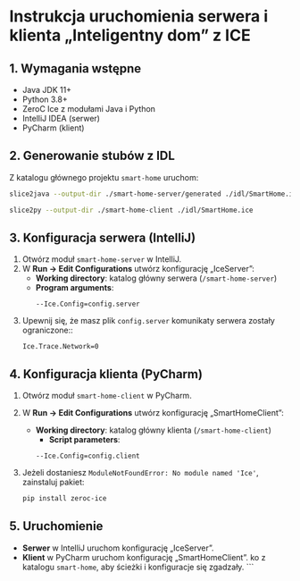 # Instrukcja uruchomienia serwera i klienta „Inteligentny dom” z ICE

## 1. Wymagania wstępne

- Java JDK 11+
- Python 3.8+
- ZeroC Ice z modułami Java i Python
- IntelliJ IDEA (serwer)
- PyCharm (klient)

## 2. Generowanie stubów z IDL

Z katalogu głównego projektu `smart-home` uruchom:

```bash
slice2java --output-dir ./smart-home-server/generated ./idl/SmartHome.ice

slice2py --output-dir ./smart-home-client ./idl/SmartHome.ice
```



## 3. Konfiguracja serwera (IntelliJ)

1. Otwórz moduł `smart-home-server` w IntelliJ.
2. W **Run → Edit Configurations** utwórz konfigurację „IceServer”:
    - **Working directory**: katalog główny serwera (`/smart-home-server`)
    - **Program arguments**:
      ```
      --Ice.Config=config.server
      ```  
3. Upewnij się, że masz plik `config.server` komunikaty serwera zostały ograniczone::
   ```properties
   Ice.Trace.Network=0
   ```

## 4. Konfiguracja klienta (PyCharm)

1. Otwórz moduł `smart-home-client` w PyCharm.
2. W **Run → Edit Configurations** utwórz konfigurację „SmartHomeClient”:
   - **Working directory**: katalog główny klienta (`/smart-home-client`)
     - **Script parameters**:
      ```
      --Ice.Config=config.client
      ```  

3. Jeżeli dostaniesz `ModuleNotFoundError: No module named 'Ice'`, zainstaluj pakiet:
   ```bash
   pip install zeroc-ice
   ```

## 5. Uruchomienie

- **Serwer** w IntelliJ uruchom konfigurację „IceServer”.
- **Klient** w PyCharm uruchom konfigurację „SmartHomeClient”.
ko z katalogu `smart-home`, aby ścieżki i konfiguracje się zgadzały. ```
